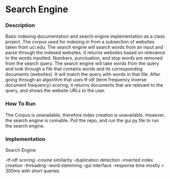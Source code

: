 # Search Engine

### Description
Basic indexing documentation and search engine implementation as a class project. The corpus used for indexing in from a subsection of websites taken from uci.edu. The search engine will search words from an input and parse through the indexed websites. It returns websites based on relevance to the words inputted. Numbers, punctuation, and stop words are removed from the search query. The search engine will take words from the query and look through a file that contains words and its corresponding documents (websites). It will match the query with words in that file. After going through an algorithm that uses tf-idf (term frequency inverse document frequency) scoring, it returns documents that are relevant to the query, and shows the website URLs to the user.

### How To Run
The Corpus is unavailable, therefore index creation is unavailable. However, the search engine is runnable. Pull the repo, and run the gui.py file to run the search engine.

### Implementation
Search Engine

-tf-idf scoring
-cosine similarity
-duplication detection
-inverted index creation
-threading
-word stemming
-gui interface
-response time mostly < 300ms with short queries
